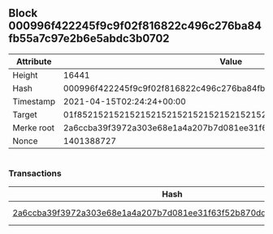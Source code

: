 ## Block 000996f422245f9c9f02f816822c496c276ba84fb55a7c97e2b6e5abdc3b0702

Attribute | Value
--- | ---
Height | 16441
Hash | 000996f422245f9c9f02f816822c496c276ba84fb55a7c97e2b6e5abdc3b0702
Timestamp | 2021-04-15T02:24:24+00:00
Target | 01f8521521521521521521521521521521521521521521521521521521521521
Merke root | 2a6ccba39f3972a303e68e1a4a207b7d081ee31f63f52b870dc5c08d8d878bc9
Nonce | 1401388727

```

```

### Transactions

Hash | Amount
--- | ---
[2a6ccba39f3972a303e68e1a4a207b7d081ee31f63f52b870dc5c08d8d878bc9](2a6ccba39f3972a303e68e1a4a207b7d081ee31f63f52b870dc5c08d8d878bc9.md) | 10.00000000 SKEPTI 
